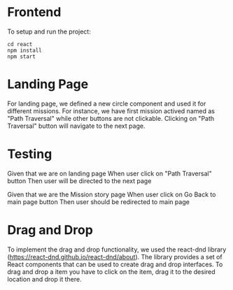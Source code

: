 # Frontend

To setup and run the project:
```
cd react
npm install
npm start
```

# Landing Page
For landing page, we defined a new circle component and used it for different missions.
For instance, we have first mission actived named as "Path Traversal" while other buttons are not clickable.
Clicking on "Path Traversal" button will navigate to the next page.

# Testing
Given that we are on landing page
When user click on "Path Traversal" button
Then user will be directed to the next page

Given that we are the Mission story page
When user click on Go Back to main page button
Then user should be redirected to main page


# Drag and Drop 
To implement the drag and drop functionality, we used the react-dnd library (https://react-dnd.github.io/react-dnd/about).
The library provides a set of React components that can be used to create drag and drop interfaces. 
To drag and drop a item you have to click on the item, drag it to the desired location and drop it there.